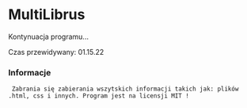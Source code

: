 # MultiLibrus
Kontynuacja programu...

Czas przewidywany: 01.15.22

### Informacje
``` Zabrania się zabierania wszytskich informacji takich jak: plików .html, css i innych. Program jest na licensji MIT !```



